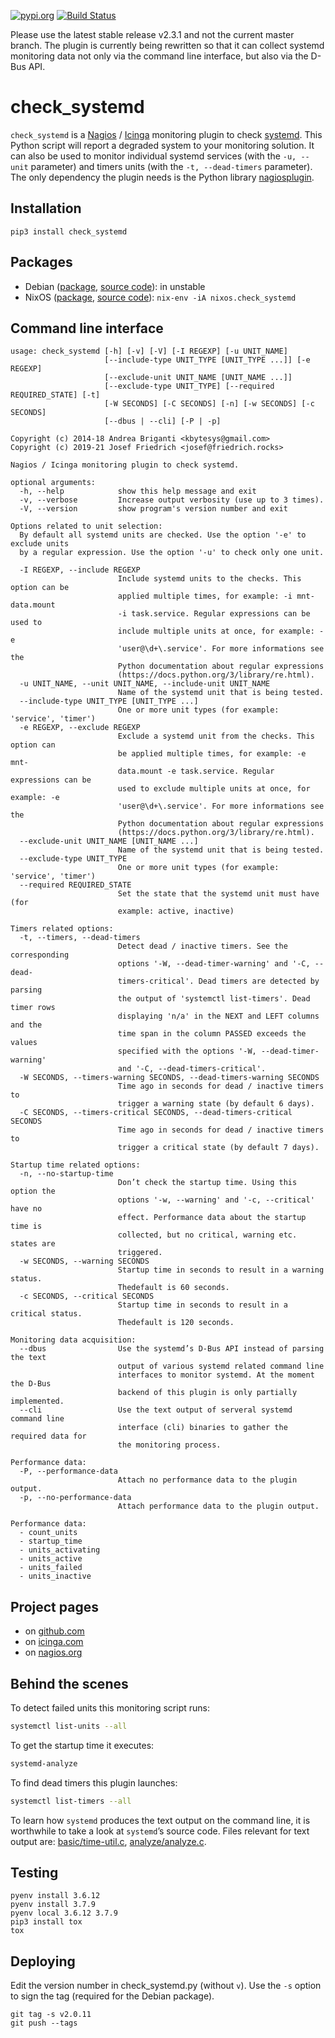[![pypi.org](http://img.shields.io/pypi/v/check_systemd.svg)](https://pypi.python.org/pypi/check_systemd)
[![Build Status](https://travis-ci.org/Josef-Friedrich/check_systemd.svg?branch=master)](https://travis-ci.org/Josef-Friedrich/check_systemd)

Please use the latest stable release v2.3.1 and not the current master
branch. The plugin is currently being rewritten so that it can collect
systemd monitoring data not only via the command line interface, but
also via the D-Bus API.

# check_systemd

`check_systemd` is a [Nagios](https://www.nagios.org) /
[Icinga](https://icinga.com) monitoring plugin to check
[systemd](https://systemd.io). This Python script will report a degraded
system to your monitoring solution. It can also be used to monitor
individual systemd services (with the `-u, --unit` parameter) and timers
units (with the `-t, --dead-timers` parameter). The only dependency the
plugin needs is the Python library
[nagiosplugin](https://nagiosplugin.readthedocs.io/en/stable).

## Installation

```
pip3 install check_systemd
```

## Packages

* Debian ([package](https://packages.debian.org/search?keywords=monitoring%2Dplugins%2Dsystemd), [source code](https://salsa.debian.org/python-team/packages/monitoring-plugins-systemd/-/tree/debian/master/debian)): in unstable
* NixOS ([package](https://search.nixos.org/packages?channel=unstable&query=check_systemd), [source code](https://github.com/NixOS/nixpkgs/blob/nixos-unstable/pkgs/servers/monitoring/nagios/plugins/check_systemd.nix)): `nix-env -iA nixos.check_systemd`

## Command line interface

```
usage: check_systemd [-h] [-v] [-V] [-I REGEXP] [-u UNIT_NAME]
                     [--include-type UNIT_TYPE [UNIT_TYPE ...]] [-e REGEXP]
                     [--exclude-unit UNIT_NAME [UNIT_NAME ...]]
                     [--exclude-type UNIT_TYPE] [--required REQUIRED_STATE] [-t]
                     [-W SECONDS] [-C SECONDS] [-n] [-w SECONDS] [-c SECONDS]
                     [--dbus | --cli] [-P | -p]

Copyright (c) 2014-18 Andrea Briganti <kbytesys@gmail.com>
Copyright (c) 2019-21 Josef Friedrich <josef@friedrich.rocks>

Nagios / Icinga monitoring plugin to check systemd.

optional arguments:
  -h, --help            show this help message and exit
  -v, --verbose         Increase output verbosity (use up to 3 times).
  -V, --version         show program's version number and exit

Options related to unit selection:
  By default all systemd units are checked. Use the option '-e' to exclude units
  by a regular expression. Use the option '-u' to check only one unit.

  -I REGEXP, --include REGEXP
                        Include systemd units to the checks. This option can be
                        applied multiple times, for example: -i mnt-data.mount
                        -i task.service. Regular expressions can be used to
                        include multiple units at once, for example: -e
                        'user@\d+\.service'. For more informations see the
                        Python documentation about regular expressions
                        (https://docs.python.org/3/library/re.html).
  -u UNIT_NAME, --unit UNIT_NAME, --include-unit UNIT_NAME
                        Name of the systemd unit that is being tested.
  --include-type UNIT_TYPE [UNIT_TYPE ...]
                        One or more unit types (for example: 'service', 'timer')
  -e REGEXP, --exclude REGEXP
                        Exclude a systemd unit from the checks. This option can
                        be applied multiple times, for example: -e mnt-
                        data.mount -e task.service. Regular expressions can be
                        used to exclude multiple units at once, for example: -e
                        'user@\d+\.service'. For more informations see the
                        Python documentation about regular expressions
                        (https://docs.python.org/3/library/re.html).
  --exclude-unit UNIT_NAME [UNIT_NAME ...]
                        Name of the systemd unit that is being tested.
  --exclude-type UNIT_TYPE
                        One or more unit types (for example: 'service', 'timer')
  --required REQUIRED_STATE
                        Set the state that the systemd unit must have (for
                        example: active, inactive)

Timers related options:
  -t, --timers, --dead-timers
                        Detect dead / inactive timers. See the corresponding
                        options '-W, --dead-timer-warning' and '-C, --dead-
                        timers-critical'. Dead timers are detected by parsing
                        the output of 'systemctl list-timers'. Dead timer rows
                        displaying 'n/a' in the NEXT and LEFT columns and the
                        time span in the column PASSED exceeds the values
                        specified with the options '-W, --dead-timer-warning'
                        and '-C, --dead-timers-critical'.
  -W SECONDS, --timers-warning SECONDS, --dead-timers-warning SECONDS
                        Time ago in seconds for dead / inactive timers to
                        trigger a warning state (by default 6 days).
  -C SECONDS, --timers-critical SECONDS, --dead-timers-critical SECONDS
                        Time ago in seconds for dead / inactive timers to
                        trigger a critical state (by default 7 days).

Startup time related options:
  -n, --no-startup-time
                        Don’t check the startup time. Using this option the
                        options '-w, --warning' and '-c, --critical' have no
                        effect. Performance data about the startup time is
                        collected, but no critical, warning etc. states are
                        triggered.
  -w SECONDS, --warning SECONDS
                        Startup time in seconds to result in a warning status.
                        Thedefault is 60 seconds.
  -c SECONDS, --critical SECONDS
                        Startup time in seconds to result in a critical status.
                        Thedefault is 120 seconds.

Monitoring data acquisition:
  --dbus                Use the systemd’s D-Bus API instead of parsing the text
                        output of various systemd related command line
                        interfaces to monitor systemd. At the moment the D-Bus
                        backend of this plugin is only partially implemented.
  --cli                 Use the text output of serveral systemd command line
                        interface (cli) binaries to gather the required data for
                        the monitoring process.

Performance data:
  -P, --performance-data
                        Attach no performance data to the plugin output.
  -p, --no-performance-data
                        Attach performance data to the plugin output.

Performance data:
  - count_units
  - startup_time
  - units_activating
  - units_active
  - units_failed
  - units_inactive

```

## Project pages

* on [github.com](https://github.com/Josef-Friedrich/check_systemd)
* on [icinga.com](https://exchange.icinga.com/joseffriedrich/check_systemd)
* on [nagios.org](https://exchange.nagios.org/directory/Plugins/System-Metrics/Processes/check_systemd/details)

## Behind the scenes

To detect failed units this monitoring script runs:

```sh
systemctl list-units --all
```

To get the startup time it executes:

```sh
systemd-analyze
```

To find dead timers this plugin launches:

```sh
systemctl list-timers --all
```

To learn how `systemd` produces the text output on the command line, it
is worthwhile to take a look at  `systemd`’s source
code. Files relevant for text output are:
[basic/time-util.c](https://github.com/systemd/systemd/blob/main/src/basic/time-util.c),
[analyze/analyze.c](https://github.com/systemd/systemd/blob/main/src/analyze/analyze.c).

## Testing

```
pyenv install 3.6.12
pyenv install 3.7.9
pyenv local 3.6.12 3.7.9
pip3 install tox
tox
```

## Deploying

Edit the version number in check_systemd.py (without `v`). Use the `-s`
option to sign the tag (required for the Debian package).

```
git tag -s v2.0.11
git push --tags
```
